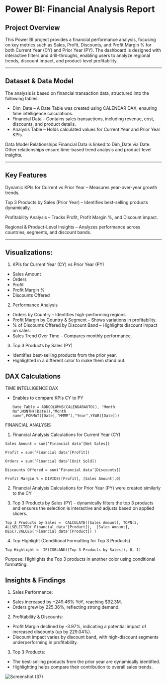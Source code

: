 # Power BI: Financial Analysis Report

## Project Overview
This Power BI project provides a financial performance analysis, focusing on key metrics such as Sales, Profit, Discounts, and Profit Margin % for both Current Year (CY) and Prior Year (PY).
The dashboard is designed with interactive filters and drill-throughs, enabling users to analyze regional trends, discount impact, and product-level profitability.
________________________________________
## Dataset & Data Model
The analysis is based on financial transaction data, structured into the following tables:
- Dim_Date – A Date Table was created using CALENDAR DAX, ensuring time intelligence calculations.
- Financial Data – Contains sales transactions, including revenue, cost, discounts, and product details.
- Analysis Table – Holds calculated values for Current Year and Prior Year KPIs.

Data Model Relationships
Financial Data is linked to Dim_Date via Date.
Other relationships ensure time-based trend analysis and product-level insights.
________________________________________
## Key Features
Dynamic KPIs for Current vs Prior Year – Measures year-over-year growth trends.

Top 3 Products by Sales (Prior Year) – Identifies best-selling products dynamically.

Profitability Analysis – Tracks Profit, Profit Margin %, and Discount impact.

Regional & Product-Level Insights – Analyzes performance across countries, segments, and discount bands.
________________________________________
## Visualizations: 
1. KPIs for Current Year (CY) vs Prior Year (PY)
- Sales Amount
- Orders
- Profit
- Profit Margin %
- Discounts Offered

2. Performance Analysis
- Orders by Country – Identifies high-performing regions.
- Profit Margin by Country & Segment – Shows variations in profitability.
- % of Discounts Offered by Discount Band – Highlights discount impact on sales.
- Sales Trend Over Time – Compares monthly performance.

3. Top 3 Products by Sales (PY)
- Identifies best-selling products from the prior year.
- Highlighted in a different color to make them stand out.

## DAX Calculations 
TIME INTELLIGENCE DAX
- Enables to compare KPIs CY to PY

   ```Date Table = ADDCOLUMNS(CALENDARAUTO(), "Month No",MONTH([Date]),"Month name",FORMAT([Date],"MMMM"),"Year",YEAR([Date]))```

FINANCIAL ANALYSIS
1.	Financial Analysis Calculations for Current Year (CY)

```Sales Amount = sum(‘Financial data’[Net Sales])```

```Profit = sum(‘Financial data’[Profit])```

```Orders = sum(‘Financial data’[Unit Sold])```

```Discounts Offered = sum(‘Financial data’[Discounts])```

```Profit Margin % = DIVIDE([Profit], [Sales Amount],0)```

2. Financial Analysis Calculations for Prior Year (PY) were created similarly to the CY
  
3.	Top 3 Products by Sales (PY) - dynamically filters the top 3 products and ensures the selection is interactive and adjusts based on applied slicers.
   
```Top 3 Products by Sales =  CALCULATE([Sales Amount], TOPN(3, ALLSELECTED('Financial data'[Product]),  [Sales Amount], DESC),VALUES('Financial data'[Product]) )``` 

4.	Top Highlight (Conditional Formatting for Top 3 Products)

```Top Highlight =  IF(ISBLANK([Top 3 Products by Sales]), 0, 1)``` 

Purpose: Highlights the Top 3 products in another color using conditional formatting.

## Insights & Findings
1. Sales Performance:
- Sales increased by +249.46% YoY, reaching $92.3M.
- Orders grew by 225.36%, reflecting strong demand.
  
2. Profitability & Discounts:
- Profit Margin declined by -3.97%, indicating a potential impact of increased discounts (up by 229.04%).
- Discount impact varies by discount band, with high-discount segments underperforming in profitability.
  
3. Top 3 Products:
- The best-selling products from the prior year are dynamically identified.
- Highlighting helps compare their contribution to overall sales trends.

![Screenshot (37)](https://github.com/user-attachments/assets/b1f0eaaa-3248-40aa-954d-7e1e71fa6969)
